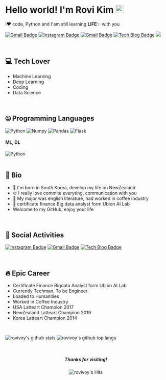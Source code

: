 # Hello world! I'm Rovi Kim <img src="https://media.giphy.com/media/hvRJCLFzcasrR4ia7z/giphy.gif" width="25px">

I❤️ code, Python and  I'am still learning **LIFE**✨ with you

[![Gmail Badge](https://img.shields.io/badge/-gyjh486@gmail.com-c14438?style=flat-square&logo=Gmail&logoColor=white&link=mailto:gyjh486@gmail.com)](mailto:gyjh486@gmail.com) [![Instagram Badge](https://img.shields.io/badge/Instagram-dd2a7b?style=flat-square&logo=Instagram&logoColor=white)](https://www.instagram.com/rovivoy/)
[![Gmail Badge](https://img.shields.io/badge/Gmail-4285f4?style=flat-square&logo=Gmail&logoColor=white&link=mailto:abcrang@gmail.com)](mailto:gyjh486@gmail.com)
[![Tech Blog Badge](http://img.shields.io/badge/-Tech%20blog-black?style=flat-square&logo=github&link={link})](https://rovivoy88.github.io/)
![](https://komarev.com/ghpvc/?username=rovivoy88)

</br>

## 💻 Tech Lover

- Machine Learning
- Deep Learning
- Coding
- Data Science

</br>

## 🤐 Programming Languages

<img alt="Python" src="https://img.shields.io/badge/python%20-%2314354C.svg?&style=for-the-badge&logo=python&logoColor=white"/> <img alt="Numpy" src="https://img.shields.io/badge/Numpy%20-%23323330.svg?&style=for-the-badge&logo=Numpy&logoColor=%23F7DF1E"/> <img alt="Pandas" src="https://img.shields.io/badge/Pandas-%23777BB4.svg?&style=for-the-badge&logo=Pandas&logoColor=white"/> <img alt="Flask" src="https://img.shields.io/badge/Flask-%23777BB4.svg?&style=for-the-badge&logo=Flask&logoColor=white"/>

#### ML, DL

<div align=left>
    <img alt="Python" src="https://img.shields.io/badge/python%20-%2314354C.svg?&style=flat-square&logo=python&logoColor=white"/>    
    <img alt="" src="https://img.shields.io/badge/Numpy-777BB4?style=flat-square&logo=numpy&logoColor=white">
    <img alt="" src="https://img.shields.io/badge/Pandas-2C2D72?style=flat-square&logo=pandas&logoColor=white">
    <img alt="" src="https://img.shields.io/badge/scikit_learn-F7931E?style=flat-square&logo=pandas&logoColor=white">

</div>

</br>

## 📘 Bio

- 🏢 I'm born in South Korea, develop my life on NewZealand
- ⚙️ I really love commite everyting, communication with you
- 💬 My major was english literature, had worked in coffee industry 
- 💉 certificate finance Big data analyst form Ubion AI Lab
- Welcome to my GitHub, enjoy your life

</br>

## 📱 Social Activities

[![Instagram Badge](https://img.shields.io/badge/Instagram-dd2a7b?style=flat-square&logo=Instagram&logoColor=white)](https://www.instagram.com/rovivoy/)
[![Gmail Badge](https://img.shields.io/badge/Gmail-4285f4?style=flat-square&logo=Gmail&logoColor=white&link=mailto:abcrang@gmail.com)](mailto:gyjh486@gmail.com)
[![Tech Blog Badge](http://img.shields.io/badge/-Tech%20blog-black?style=flat-square&logo=github&link={link})](https://rovivoy88.github.io/)

</br>


## 🔥 Epic Career

- Certificate Finance Bigdata Analyst form Ubion AI Lab 
- Currently Techman, To be Engineer
- Loaded to Humanities
- Worked in Coffee Industry
- USA Latteart Champion 2017
- NewZealand Latteart Champion 2019
- Korea Latteart Champion 2014

</br>

<div align=left>

![rovivoy's github stats](https://github-readme-stats.vercel.app/api?username=rovivoy88&theme=react&show_icons=true,prs&cache_seconds=1800)
![rovivoy's github top langs](https://github-readme-stats.vercel.app/api/top-langs/?username=rovivoy88&theme=react&show_icons=true)
</div>


</br>

<div align=center>
	
##### Thanks for visiting!
![rovivoy's Hits](https://hits.seeyoufarm.com/api/count/incr/badge.svg?url=https%3A%2F%2Fgithub.com%2FHAERANGMAN1212%2Fhit-counter)
</div>

